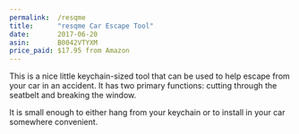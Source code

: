 ```yaml
---
permalink:  /resqme
title:      "resqme Car Escape Tool"
date:       2017-06-20
asin:       B0042VTYXM
price_paid: $17.95 from Amazon
---
```


This is a nice little keychain-sized tool that can be used to help escape from
your car in an accident. It has two primary functions: cutting through the
seatbelt and breaking the window.

It is small enough to either hang from your keychain or to install in your car
somewhere convenient.
